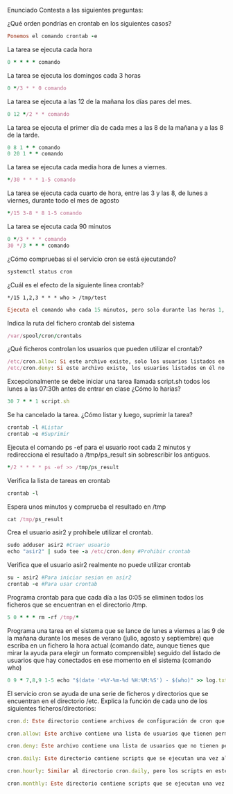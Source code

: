 Enunciado
Contesta a las siguientes preguntas:

¿Qué orden pondrías en crontab en los siguientes casos?
```ruby
Ponemos el comando crontab -e
```
La tarea se ejecuta cada hora
```ruby
0 * * * * comando
```
La tarea se ejecuta los domingos cada 3 horas
```ruby
0 */3 * * 0 comando

```
La tarea se ejecuta a las 12 de la mañana los días pares del mes.
```ruby
0 12 */2 * * comando

```
La tarea se ejecuta el primer día de cada mes a las 8 de la mañana y a las 8 de la tarde.
```ruby
0 8 1 * * comando
0 20 1 * * comando

```
La tarea se ejecuta cada media hora de lunes a viernes.
```ruby
*/30 * * * 1-5 comando

```
La tarea se ejecuta cada cuarto de hora, entre las 3 y las 8, de lunes a viernes, durante todo el mes de agosto
```ruby
*/15 3-8 * 8 1-5 comando
```
La tarea se ejecuta cada 90 minutos
```ruby
0 */3 * * * comando
30 */3 * * * comando

```
¿Cómo compruebas si el servicio cron se está ejecutando?
```ruby
systemctl status cron
```
¿Cuál es el efecto de la siguiente línea crontab?

    */15 1,2,3 * * * who > /tmp/test
 ```ruby
Ejecuta el comando who cada 15 minutos, pero solo durante las horas 1, 2 y 3 (es decir, entre la 1:00 y las 3:59) de cada día. El resultado se redirige al archivo /tmp/test, sobrescribiendo cualquier contenido anterior en ese archivo
```
Indica la ruta del fichero crontab del sistema
```ruby
/var/spool/cron/crontabs
```
¿Qué ficheros controlan los usuarios que pueden utilizar el crontab?
```ruby
/etc/cron.allow: Si este archivo existe, solo los usuarios listados en él pueden utilizar crontab.
/etc/cron.deny: Si este archivo existe, los usuarios listados en él no pueden utilizar crontab.
```
Excepcionalmente se debe iniciar una tarea llamada script.sh todos los lunes a las 07:30h antes de entrar en clase ¿Cómo lo harías?
```ruby
30 7 * * 1 script.sh

```
Se ha cancelado la tarea. ¿Cómo listar y luego, suprimir la tarea?
```ruby
crontab -l #Listar
crontab -e #Suprimir
```
Ejecuta el comando ps -ef para el usuario root cada 2 minutos y redirecciona el resultado a /tmp/ps_result sin sobrescribir los antiguos.
```ruby
*/2 * * * * ps -ef >> /tmp/ps_result
```
Verifica la lista de tareas en crontab
```ruby
crontab -l
```
Espera unos minutos y comprueba el resultado en /tmp
```ruby
cat /tmp/ps_result
```
Crea el usuario asir2 y prohíbele utilizar el crontab.
```ruby
sudo adduser asir2 #Craer usuario 
echo "asir2" | sudo tee -a /etc/cron.deny #Prohibir crontab
```
Verifica que el usuario asir2 realmente no puede utilizar crontab
```ruby
su - asir2 #Para iniciar sesion en asir2
crontab -e #Para usar crontab
```
Programa crontab para que cada día a las 0:05 se eliminen todos los ficheros que se encuentran en el directorio /tmp.
```ruby
5 0 * * * rm -rf /tmp/*
```
Programa una tarea en el sistema que se lance de lunes a viernes a las 9 de la mañana durante los meses de verano (julio, agosto y septiembre) que escriba en un fichero la hora actual (comando date, aunque tienes que mirar la ayuda para elegir un formato comprensible) seguido del listado de usuarios que hay conectados en ese momento en el sistema (comando who)
```ruby
0 9 * 7,8,9 1-5 echo "$(date '+%Y-%m-%d %H:%M:%S') - $(who)" >> log.txt

```
El servicio cron se ayuda de una serie de ficheros y directorios que se encuentran en el directorio /etc. Explica la función de cada uno de los siguientes ficheros/directorios:
```ruby
cron.d: Este directorio contiene archivos de configuración de cron que permiten a los administradores del sistema programar tareas cron sin modificar el archivo crontab del usuario. Cada archivo puede contener una o más líneas de programación de tareas. 

cron.allow: Este archivo contiene una lista de usuarios que tienen permiso para usar crontab. Si este archivo existe, solo los usuarios listados en él pueden ejecutar tareas programadas.

cron.deny: Este archivo contiene una lista de usuarios que no tienen permiso para usar crontab. Si este archivo existe, los usuarios listados no podrán ejecutar tareas programadas. Si un usuario no está en ninguno de los dos archivos, se le permite usar crontab.

cron.daily: Este directorio contiene scripts que se ejecutan una vez al día. Los scripts en este directorio son ejecutados por el demonio cron una vez al día.

cron.hourly: Similar al directorio cron.daily, pero los scripts en este directorio se ejecutan una vez por hora.

cron.monthly: Este directorio contiene scripts que se ejecutan una vez al mes. Al igual que los otros directorios, los scripts se ejecutan a una hora específica.
```